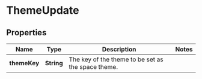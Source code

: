 # ThemeUpdate

## Properties
Name | Type | Description | Notes
------------ | ------------- | ------------- | -------------
**themeKey** | **String** | The key of the theme to be set as the space theme. | 
